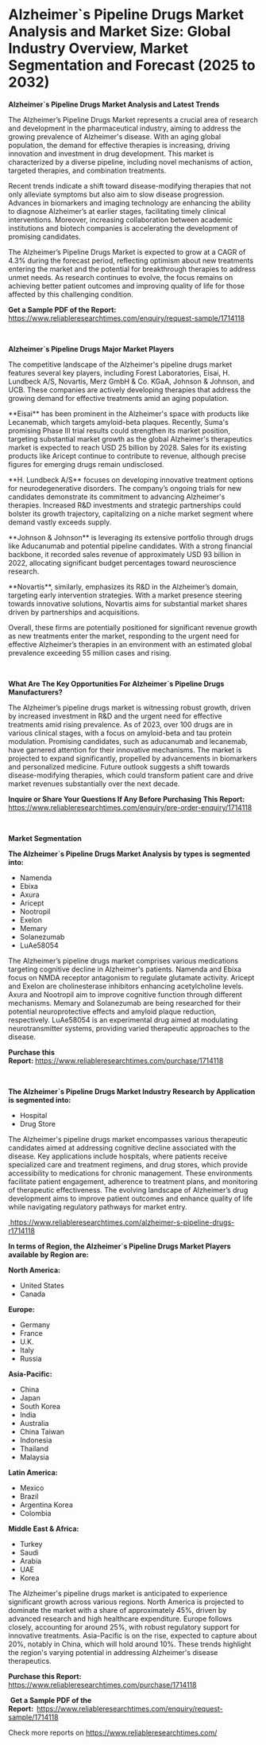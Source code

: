 <p><h1>Alzheimer`s Pipeline Drugs Market Analysis and Market Size: Global Industry Overview, Market Segmentation and Forecast (2025 to 2032)</h1></p><p><strong>Alzheimer`s Pipeline Drugs Market Analysis and Latest Trends</strong></p>
<p><p>The Alzheimer’s Pipeline Drugs Market represents a crucial area of research and development in the pharmaceutical industry, aiming to address the growing prevalence of Alzheimer's disease. With an aging global population, the demand for effective therapies is increasing, driving innovation and investment in drug development. This market is characterized by a diverse pipeline, including novel mechanisms of action, targeted therapies, and combination treatments.</p><p>Recent trends indicate a shift toward disease-modifying therapies that not only alleviate symptoms but also aim to slow disease progression. Advances in biomarkers and imaging technology are enhancing the ability to diagnose Alzheimer’s at earlier stages, facilitating timely clinical interventions. Moreover, increasing collaboration between academic institutions and biotech companies is accelerating the development of promising candidates.</p><p>The Alzheimer’s Pipeline Drugs Market is expected to grow at a CAGR of 4.3% during the forecast period, reflecting optimism about new treatments entering the market and the potential for breakthrough therapies to address unmet needs. As research continues to evolve, the focus remains on achieving better patient outcomes and improving quality of life for those affected by this challenging condition.</p></p>
<p><strong>Get a Sample PDF of the Report:&nbsp;</strong> <a href="https://www.reliableresearchtimes.com/enquiry/request-sample/1714118?utm_campaign=3386&utm_medium=2&utm_source=Github&utm_content=ia&utm_term=28032025&utm_id=alzheimers-pipeline-drugs">https://www.reliableresearchtimes.com/enquiry/request-sample/1714118</a></p>
<p>&nbsp;</p>
<p><strong>Alzheimer`s Pipeline Drugs Major Market Players</strong></p>
<p><p>The competitive landscape of the Alzheimer's pipeline drugs market features several key players, including Forest Laboratories, Eisai, H. Lundbeck A/S, Novartis, Merz GmbH & Co. KGaA, Johnson & Johnson, and UCB. These companies are actively developing therapies that address the growing demand for effective treatments amid an aging population.</p><p>**Eisai** has been prominent in the Alzheimer's space with products like Lecanemab, which targets amyloid-beta plaques. Recently, Suma's promising Phase III trial results could strengthen its market position, targeting substantial market growth as the global Alzheimer's therapeutics market is expected to reach USD 25 billion by 2028. Sales for its existing products like Aricept continue to contribute to revenue, although precise figures for emerging drugs remain undisclosed.</p><p>**H. Lundbeck A/S** focuses on developing innovative treatment options for neurodegenerative disorders. The company’s ongoing trials for new candidates demonstrate its commitment to advancing Alzheimer's therapies. Increased R&D investments and strategic partnerships could bolster its growth trajectory, capitalizing on a niche market segment where demand vastly exceeds supply.</p><p>**Johnson & Johnson** is leveraging its extensive portfolio through drugs like Aducanumab and potential pipeline candidates. With a strong financial backbone, it recorded sales revenue of approximately USD 93 billion in 2022, allocating significant budget percentages toward neuroscience research.</p><p>**Novartis**, similarly, emphasizes its R&D in the Alzheimer’s domain, targeting early intervention strategies. With a market presence steering towards innovative solutions, Novartis aims for substantial market shares driven by partnerships and acquisitions.</p><p>Overall, these firms are potentially positioned for significant revenue growth as new treatments enter the market, responding to the urgent need for effective Alzheimer’s therapies in an environment with an estimated global prevalence exceeding 55 million cases and rising.</p></p>
<p>&nbsp;</p>
<p><strong>What Are The Key Opportunities For Alzheimer`s Pipeline Drugs Manufacturers?</strong></p>
<p><p>The Alzheimer’s pipeline drugs market is witnessing robust growth, driven by increased investment in R&D and the urgent need for effective treatments amid rising prevalence. As of 2023, over 100 drugs are in various clinical stages, with a focus on amyloid-beta and tau protein modulation. Promising candidates, such as aducanumab and lecanemab, have garnered attention for their innovative mechanisms. The market is projected to expand significantly, propelled by advancements in biomarkers and personalized medicine. Future outlook suggests a shift towards disease-modifying therapies, which could transform patient care and drive market revenues substantially over the next decade.</p></p>
<p><strong>Inquire or Share Your Questions If Any Before Purchasing This Report:</strong> <a href="https://www.reliableresearchtimes.com/enquiry/pre-order-enquiry/1714118?utm_campaign=3386&utm_medium=2&utm_source=Github&utm_content=ia&utm_term=28032025&utm_id=alzheimers-pipeline-drugs">https://www.reliableresearchtimes.com/enquiry/pre-order-enquiry/1714118</a></p>
<p>&nbsp;</p>
<p><strong>Market Segmentation</strong></p>
<p><strong>The Alzheimer`s Pipeline Drugs Market Analysis by types is segmented into:</strong></p>
<p><ul><li>Namenda</li><li>Ebixa</li><li>Axura</li><li>Aricept</li><li>Nootropil</li><li>Exelon</li><li>Memary</li><li>Solanezumab</li><li>LuAe58054</li></ul></p>
<p><p>The Alzheimer’s pipeline drugs market comprises various medications targeting cognitive decline in Alzheimer's patients. Namenda and Ebixa focus on NMDA receptor antagonism to regulate glutamate activity. Aricept and Exelon are cholinesterase inhibitors enhancing acetylcholine levels. Axura and Nootropil aim to improve cognitive function through different mechanisms. Memary and Solanezumab are being researched for their potential neuroprotective effects and amyloid plaque reduction, respectively. LuAe58054 is an experimental drug aimed at modulating neurotransmitter systems, providing varied therapeutic approaches to the disease.</p></p>
<p><strong>Purchase this Report:&nbsp;</strong><a href="https://www.reliableresearchtimes.com/purchase/1714118?utm_campaign=3386&utm_medium=2&utm_source=Github&utm_content=ia&utm_term=28032025&utm_id=alzheimers-pipeline-drugs">https://www.reliableresearchtimes.com/purchase/1714118</a></p>
<p>&nbsp;</p>
<p><strong>The Alzheimer`s Pipeline Drugs Market Industry Research by Application is segmented into:</strong></p>
<p><ul><li>Hospital</li><li>Drug Store</li></ul></p>
<p><p>The Alzheimer's pipeline drugs market encompasses various therapeutic candidates aimed at addressing cognitive decline associated with the disease. Key applications include hospitals, where patients receive specialized care and treatment regimens, and drug stores, which provide accessibility to medications for chronic management. These environments facilitate patient engagement, adherence to treatment plans, and monitoring of therapeutic effectiveness. The evolving landscape of Alzheimer’s drug development aims to improve patient outcomes and enhance quality of life while navigating regulatory pathways for market entry.</p></p>
<p><a href="https://www.reliableresearchtimes.com/alzheimer-s-pipeline-drugs-r1714118?utm_campaign=3386&utm_medium=2&utm_source=Github&utm_content=ia&utm_term=28032025&utm_id=alzheimers-pipeline-drugs">&nbsp;https://www.reliableresearchtimes.com/alzheimer-s-pipeline-drugs-r1714118</a></p>
<p><strong>In terms of Region, the Alzheimer`s Pipeline Drugs Market Players available by Region are:</strong></p>
<p>
    <p> <strong> North America: </strong>
        <ul>
            <li>United States</li>
            <li>Canada</li>
        </ul>
        </p> 
    <p> <strong> Europe: </strong>
        <ul>
            <li>Germany</li>
            <li>France</li>
            <li>U.K.</li>
            <li>Italy</li>
            <li>Russia</li>
        </ul>
        </p> 
    <p> <strong> Asia-Pacific: </strong>
        <ul>
            <li>China</li>
            <li>Japan</li>
            <li>South Korea</li>
            <li>India</li>
            <li>Australia</li>
            <li>China Taiwan</li>
            <li>Indonesia</li>
            <li>Thailand</li>
            <li>Malaysia</li>
        </ul>
        </p> 
    <p> <strong> Latin America: </strong>
        <ul>
            <li>Mexico</li>
            <li>Brazil</li>
            <li>Argentina Korea</li>
            <li>Colombia</li>
        </ul>
        </p> 
    <p> <strong> Middle East & Africa: </strong>
        <ul>
            <li>Turkey</li>
            <li>Saudi</li>
            <li>Arabia</li>
            <li>UAE</li>
            <li>Korea</li>
        </ul>
    </p>
    </p>
<p><p>The Alzheimer's pipeline drugs market is anticipated to experience significant growth across various regions. North America is projected to dominate the market with a share of approximately 45%, driven by advanced research and high healthcare expenditure. Europe follows closely, accounting for around 25%, with robust regulatory support for innovative treatments. Asia-Pacific is on the rise, expected to capture about 20%, notably in China, which will hold around 10%. These trends highlight the region's varying potential in addressing Alzheimer's disease therapeutics.</p></p>
<p><strong>Purchase this Report: </strong><a href="https://www.reliableresearchtimes.com/purchase/1714118?utm_campaign=3386&utm_medium=2&utm_source=Github&utm_content=ia&utm_term=28032025&utm_id=alzheimers-pipeline-drugs">https://www.reliableresearchtimes.com/purchase/1714118</a></p>
<p>&nbsp;<strong>Get a Sample PDF of the Report:&nbsp;&nbsp;</strong><a href="https://www.reliableresearchtimes.com/enquiry/request-sample/1714118?utm_campaign=3386&utm_medium=2&utm_source=Github&utm_content=ia&utm_term=28032025&utm_id=alzheimers-pipeline-drugs">https://www.reliableresearchtimes.com/enquiry/request-sample/1714118</a></p>
<p><strong></strong></p>
<p>Check more reports on <a href="https://www.reliableresearchtimes.com/?utm_campaign=3386&utm_medium=2&utm_source=Github&utm_content=ia&utm_term=28032025&utm_id=alzheimers-pipeline-drugs">https://www.reliableresearchtimes.com/</a></p>